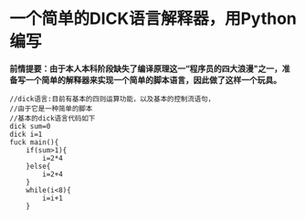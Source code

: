 # 一个简单的DICK语言解释器，用Python编写

**前情提要：由于本人本科阶段缺失了编译原理这一“程序员的四大浪漫"之一，准备写一个简单的解释器来实现一个简单的脚本语言，因此做了这样一个玩具。**

```dick
//dick语言:目前有基本的四则运算功能，以及基本的控制流语句，
//由于它是一种简单的脚本
//基本的dick语言代码如下
dick sum=0
dick i=1
fuck main(){
    if(sum>1){
        i=2*4
    }else{
        i=2+4
    }
    while(i<8){
        i=i+1
    }

```
